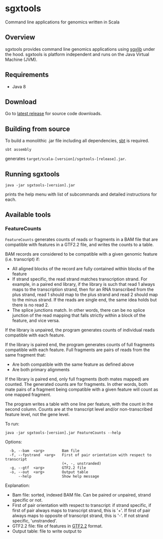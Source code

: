 # sgxtools
Command line applications for genomics written in Scala

## Overview

sgxtools provides command line genomics applications using [sgxlib](https://github.com/pamelarussell/sgxlib) under the hood. sgxtools is platform independent and runs on the Java Virtual Machine (JVM).

## Requirements

- Java 8

## Download

Go to [latest release](https://github.com/pamelarussell/sgxtools/releases/latest) for source code downloads.

## Building from source

To build a monolithic .jar file including all dependencies, [sbt](http://www.scala-sbt.org/) is required.

```
sbt assembly
```

generates `target/scala-[version]/sgxtools-[release].jar`.

## Running sgxtools

```
java -jar sgxtools-[version].jar
```

prints the help menu with list of subcommands and detailed instructions for each.

## Available tools

### FeatureCounts

`FeatureCounts` generates counts of reads or fragments in a BAM file that are compatible with features in a GTF2.2 file, and writes the counts to a table. 

BAM records are considered to be compatible with a given genomic feature (i.e. transcript) if:
- All aligned blocks of the record are fully contained within blocks of the feature
- If strand specific, the read strand matches transcription strand. For example, in a paired end library, if the library is such that read 1 always maps to the transcription strand, then for an RNA transcribed from the plus strand, read 1 should map to the plus strand and read 2 should map to the minus strand. If the reads are single end, the same idea holds but there is no read 2.
- The splice junctions match. In other words, there can be no splice junction of the read mapping that falls strictly within a block of the feature, and vice versa.

If the library is unpaired, the program generates counts of individual reads compatible with each feature.

If the library is paired end, the program generates counts of full fragments compatible with each feature. Full fragments are pairs of reads from the same fragment that:
- Are both compatible with the same feature as defined above
- Are both primary alignments

If the library is paired end, only full fragments (both mates mapped) are counted. The generated counts are for fragments. In other words, both mate pairs of a fragment being compatible with a given feature will count as one mapped fragment.

The program writes a table with one line per feature, with the count in the second column. Counts are at the transcript level and/or non-transcribed feature level, not the gene level.

To run:
```
java -jar sgxtools-[version].jar FeatureCounts --help
```

Options:
```
  -b, --bam  <arg>        Bam file
  -f, --fpstrand  <arg>   First of pair orientation with respect to transcript
                          (+, -, unstranded)
  -g, --gtf  <arg>        GTF2.2 file
  -o, --out  <arg>        Output table
      --help              Show help message
```

Explanation:
- Bam file: sorted, indexed BAM file. Can be paired or unpaired, strand specific or not.
- First of pair orientation with respect to transcript: if strand specific, if first of pair always maps to transcript strand, this is '+'. If first of pair always maps to opposite of transcript strand, this is '-'. If not strand specific, 'unstranded'.
- GTF2.2 file: file of features in [GTF2.2](http://mblab.wustl.edu/GTF22.html) format.
- Output table: file to write output to




